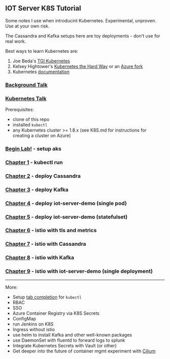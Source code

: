 IOT Server K8S Tutorial
---

Some notes I use when introducint Kubernetes.  Experimental,
unproven.  Use at your own risk.

The Cassandra and Kafka setups here are toy deployments - don't use for real work.

Best ways to learn Kubernetes are:
 1. Joe Beda's [TGI Kubernetes](https://www.youtube.com/results?search_query=tgi+kubernetes)
 2. Kelsey Hightower's [Kubernetes the Hard Way](https://github.com/kelseyhightower/kubernetes-the-hard-way) or an [Azure fork](https://github.com/ivanfioravanti/kubernetes-the-hard-way-on-azure)
 3. Kubernetes [documentation](https://kubernetes.io/docs/home/)

### [Background Talk](doc/BACKGROUND.md)

### [Kubernetes Talk](doc/K8S.md)

Prerequisites: 
  * clone of this repo
  * installed `kubectl`
  * any Kubernetes cluster >= 1.8.x (see K8S.md for instructions for creating a cluster on Azure)

### [Begin Lab!](doc/AKS.md) - setup aks

### [Chapter 1](doc/chapter_01/README.md) - kubectl run

### [Chapter 2](doc/chapter_02/README.md) - deploy Cassandra

### [Chapter 3](doc/chapter_03/README.md) - deploy Kafka

### [Chapter 4](doc/chapter_04/README.md) - deploy iot-server-demo (single pod)

### [Chapter 5](doc/chapter_05/README.md) - deploy iot-server-demo (statefulset)

### [Chapter 6](doc/chapter_06/README.md) - istio with tls and metrics

### [Chapter 7](doc/chapter_07/README.md) - istio with Cassandra

### [Chapter 8](doc/chapter_08/README.md) - istio with Kafka

### [Chapter 9](doc/chapter_09/README.md) - istio with iot-server-demo (single deployment)

---

More:

* Setup [tab completion](https://kubernetes.io/docs/tasks/tools/install-kubectl/#enabling-shell-autocompletion) for `kubectl`
* RBAC
* SSO
* Azure Container Registry via K8S Secrets
* ConfigMap
* run Jenkins on K8S
* Ingress without istio
* use helm to install Kafka and other well-known packages
* use DaemonSet with fluentd to forward logs to splunk
* Integrate Kubernetes Secrets with Vault (or other)
* Get deeper into the future of container mgmt experiment with [Cilium](http://docs.cilium.io/en/latest/gettingstarted/istio/)
